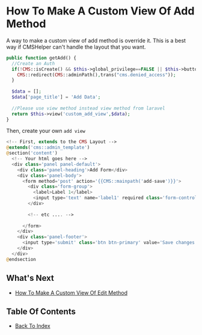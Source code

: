 # How To Make A Custom View Of Add Method

A way to make a custom view of add method is override it. This is a best way if CMSHelper can't handle the layout that you want.

```php
public function getAdd() {
  //Create an Auth
  if(!CMS::isCreate() && $this->global_privilege==FALSE || $this->button_add==FALSE) {    
    CMS::redirect(CMS::adminPath(),trans("cms.denied_access"));
  }
  
  $data = [];
  $data['page_title'] = 'Add Data';
  
  //Please use view method instead view method from laravel
  return $this->view('custom_add_view',$data);
}
```

Then, create your own `add view`

```php
<!-- First, extends to the CMS Layout -->
@extends('cms::admin_template')
@section('content')
  <!-- Your html goes here -->
  <div class='panel panel-default'>
    <div class='panel-heading'>Add Form</div>
    <div class='panel-body'>
      <form method='post' action='{{CMS::mainpath('add-save')}}'>
        <div class='form-group'>
          <label>Label 1</label>
          <input type='text' name='label1' required class='form-control'/>
        </div>
         
        <!-- etc .... -->
        
      </form>
    </div>
    <div class='panel-footer'>
      <input type='submit' class='btn btn-primary' value='Save changes'/>
    </div>
  </div>
@endsection
```
## What's Next
- [How To Make A Custom View Of Edit Method](./how-to-custom-edit-view.md)

## Table Of Contents
- [Back To Index](./index.md)
